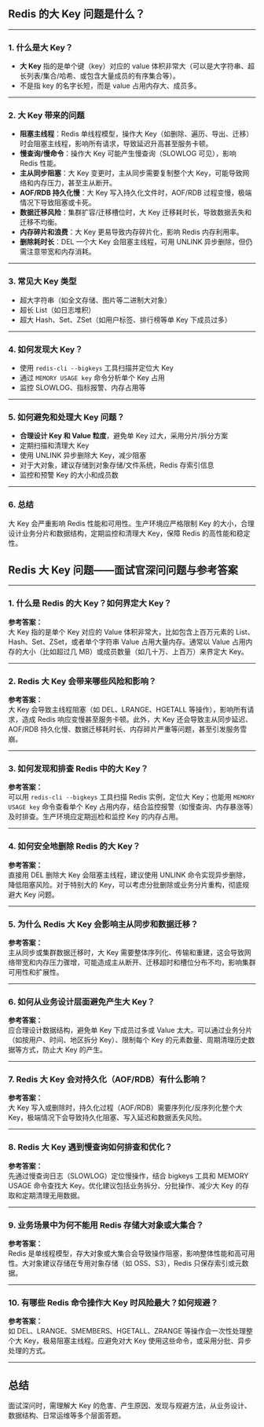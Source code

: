 ## Redis 的大 Key 问题是什么？

---

### 1. 什么是大 Key？

- **大 Key** 指的是单个键（key）对应的 value 体积非常大（可以是大字符串、超长列表/集合/哈希、或包含大量成员的有序集合等）。
- 不是指 key 的名字长短，而是 value 占用内存大、成员多。

---

### 2. 大 Key 带来的问题

- **阻塞主线程**：Redis 单线程模型，操作大 Key（如删除、遍历、导出、迁移）时会阻塞主线程，影响所有请求，导致延迟升高甚至服务卡顿。
- **慢查询/慢命令**：操作大 Key 可能产生慢查询（SLOWLOG 可见），影响 Redis 性能。
- **主从同步阻塞**：大 Key 变更时，主从同步需要复制整个大 Key，可能导致网络和内存压力，甚至主从断开。
- **AOF/RDB 持久化慢**：大 Key 写入持久化文件时，AOF/RDB 过程变慢，极端情况下导致阻塞或卡死。
- **数据迁移风险**：集群扩容/迁移槽位时，大 Key 迁移耗时长，导致数据丢失和迁移不均衡。
- **内存碎片和浪费**：大 Key 更易导致内存碎片化，影响 Redis 内存利用率。
- **删除耗时长**：DEL 一个大 Key 会阻塞主线程，可用 UNLINK 异步删除，但仍需注意带宽和内存消耗。

---

### 3. 常见大 Key 类型

- 超大字符串（如全文存储、图片等二进制大对象）
- 超长 List（如日志堆积）
- 超大 Hash、Set、ZSet（如用户标签、排行榜等单 Key 下成员过多）

---

### 4. 如何发现大 Key？

- 使用 `redis-cli --bigkeys` 工具扫描并定位大 Key
- 通过 `MEMORY USAGE key` 命令分析单个 Key 占用
- 监控 SLOWLOG、指标报警、内存占用等

---

### 5. 如何避免和处理大 Key 问题？

- **合理设计 Key 和 Value 粒度**，避免单 Key 过大，采用分片/拆分方案
- 定期扫描和清理大 Key
- 使用 UNLINK 异步删除大 Key，减少阻塞
- 对于大对象，建议存储到对象存储/文件系统，Redis 存索引信息
- 监控和预警 Key 的大小和成员数

---

### 6. 总结

大 Key 会严重影响 Redis 性能和可用性。生产环境应严格限制 Key 的大小，合理设计业务分片和数据结构，定期监控和清理大 Key，保障 Redis 的高性能和稳定性。

## Redis 大 Key 问题——面试官深问问题与参考答案

---

### 1. 什么是 Redis 的大 Key？如何界定大 Key？

**参考答案：**  
大 Key 指的是单个 Key 对应的 Value 体积非常大，比如包含上百万元素的 List、Hash、Set、ZSet，或者单个字符串 Value 占用大量内存。通常以 Value 占用内存的大小（比如超过几 MB）或成员数量（如几十万、上百万）来界定大 Key。

---

### 2. Redis 大 Key 会带来哪些风险和影响？

**参考答案：**  
大 Key 会导致主线程阻塞（如 DEL、LRANGE、HGETALL 等操作），影响所有请求，造成 Redis 响应变慢甚至服务卡顿。此外，大 Key 还会导致主从同步延迟、AOF/RDB 持久化慢、数据迁移耗时长、内存碎片严重等问题，甚至引发服务雪崩。

---

### 3. 如何发现和排查 Redis 中的大 Key？

**参考答案：**  
可以用 `redis-cli --bigkeys` 工具扫描 Redis 实例，定位大 Key；也能用 `MEMORY USAGE key` 命令查看单个 Key 占用内存，结合监控报警（如慢查询、内存暴涨等）及时排查。生产环境应定期巡检和监控 Key 的内存占用。

---

### 4. 如何安全地删除 Redis 的大 Key？

**参考答案：**  
直接用 DEL 删除大 Key 会阻塞主线程，建议使用 UNLINK 命令实现异步删除，降低阻塞风险。对于特别大的 Key，可以考虑分批删除或业务分片重构，彻底规避大 Key 问题。

---

### 5. 为什么 Redis 大 Key 会影响主从同步和数据迁移？

**参考答案：**  
主从同步或集群数据迁移时，大 Key 需要整体序列化、传输和重建，这会导致网络带宽和内存压力骤增，可能造成主从断开、迁移超时和槽位分布不均，影响集群可用性和扩展性。

---

### 6. 如何从业务设计层面避免产生大 Key？

**参考答案：**  
应合理设计数据结构，避免单 Key 下成员过多或 Value 太大。可以通过业务分片（如按用户、时间、地区拆分 Key）、限制每个 Key 的元素数量、周期清理历史数据等方式，防止大 Key 的产生。

---

### 7. Redis 大 Key 会对持久化（AOF/RDB）有什么影响？

**参考答案：**  
大 Key 写入或删除时，持久化过程（AOF/RDB）需要序列化/反序列化整个大 Key，极端情况下会导致持久化阻塞、写入延迟和数据丢失风险。

---

### 8. Redis 大 Key 遇到慢查询如何排查和优化？

**参考答案：**  
先通过慢查询日志（SLOWLOG）定位慢操作，结合 bigkeys 工具和 MEMORY USAGE 命令查找大 Key。优化建议包括业务拆分、分批操作、减少大 Key 的存取和定期清理无用数据。

---

### 9. 业务场景中为何不能用 Redis 存储大对象或大集合？

**参考答案：**  
Redis 是单线程模型，存大对象或大集合会导致操作阻塞，影响整体性能和高可用性。大对象建议存储在专用对象存储（如 OSS、S3），Redis 只保存索引或元数据。

---

### 10. 有哪些 Redis 命令操作大 Key 时风险最大？如何规避？

**参考答案：**  
如 DEL、LRANGE、SMEMBERS、HGETALL、ZRANGE 等操作会一次性处理整个大 Key，极易阻塞主线程。应避免对大 Key 使用这些命令，或采用分批、异步处理的方式。

---

## 总结

面试深问时，需理解大 Key 的危害、产生原因、发现与规避方法，从业务设计、数据结构、日常运维等多个层面答题。